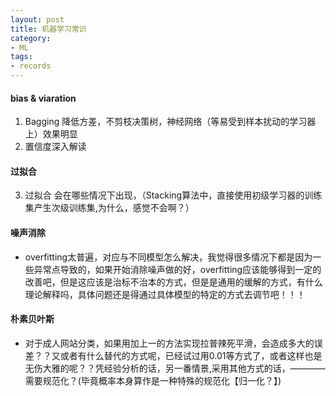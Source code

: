 ```yaml
---
layout: post
title: 机器学习常识
category: 
- ML
tags:
- records
---
```


#### bias & viaration
1. Bagging 降低方差，不剪枝决策树，神经网络（等易受到样本扰动的学习器上）效果明显
2. 置信度深入解读
#### 过拟合
3. 过拟合 会在哪些情况下出现，（Stacking算法中，直接使用初级学习器的训练集产生次级训练集,为什么，感觉不会啊？）
#### 噪声消除
- overfitting太普遍，对应与不同模型怎么解决，我觉得很多情况下都是因为一些异常点导致的，如果开始消除噪声做的好，overfitting应该能够得到一定的改善吧，但是这应该是治标不治本的方式，但是是通用的缓解的方式，有什么理论解释吗，具体问题还是得通过具体模型的特定的方式去调节吧！！！

#### 朴素贝叶斯
- 对于成人网站分类，如果用加上一的方法实现拉普辣死平滑，会造成多大的误差？？又或者有什么替代的方式呢，已经试过用0.01等方式了，或者这样也是无伤大雅的呢？？凭经验分析的话，另一番情景,采用其他方式的话，————需要规范化？(毕竟概率本身算作是一种特殊的规范化【归一化？】)
